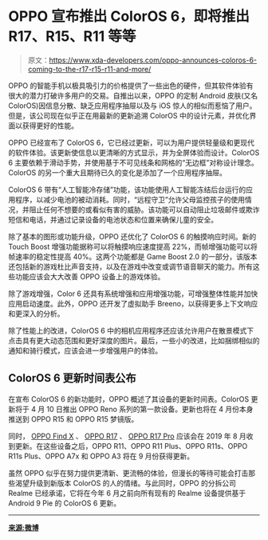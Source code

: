 # OPPO 宣布推出 ColorOS 6，即将推出 R17、R15、R11 等等

> 原文：<https://www.xda-developers.com/oppo-announces-coloros-6-coming-to-the-r17-r15-r11-and-more/>

OPPO 的智能手机以极具吸引力的价格提供了一些出色的硬件，但其软件体验有很大的潜力打破许多用户的交易。自推出以来，OPPO 的定制 Android 皮肤(又名 ColorOS)因信息分散、缺乏应用程序抽屉以及与 iOS 惊人的相似而惹恼了用户。但是，该公司现在似乎正在用最新的更新追溯 ColorOS 中的设计元素，并优化界面以获得更好的性能。

OPPO 已经宣布了 ColorOS 6，它已经过更新，可以为用户提供轻量级和更现代的软件体验。该更新使信息以更清晰的方式显示，并为全屏体验而设计。ColorOS 6 主要依赖于滑动手势，并使用基于不可见线条和网格的“无边框”对称设计理念。ColorOS 的另一个重大且期待已久的变化是添加了一个应用程序抽屉。

ColorOS 6 带有“人工智能冷存储”功能，该功能使用人工智能冻结后台运行的应用程序，以减少电池的被动消耗。同时，“远程守卫”允许父母监控孩子的使用情况，并阻止任何不想要的或看似有害的威胁。该功能可以自动阻止垃圾邮件或欺诈短信和电话，并通过记录设备的电池状态和位置来确保儿童的安全。

除了基本的图形或功能升级，OPPO 还优化了 ColorOS 6 的触摸响应时间。新的 Touch Boost 增强功能据称可以将触摸响应速度提高 22%，而帧增强功能可以将帧速率的稳定性提高 40%。这两个功能都是 Game Boost 2.0 的一部分，该版本还包括新的游戏杜比声音支持，以及在游戏中改变或调节语音聊天的能力。所有这些功能应该会大大改善 OPPO 设备上的游戏体验。

除了游戏增强，Color 6 还具有系统增强和应用增强功能，可增强整体性能并加快应用启动速度。此外，OPPO 还开发了虚拟助手 Breeno，以获得更多上下文响应和更深入的分析。

除了性能上的改进，ColorOS 6 中的相机应用程序还应该允许用户在散景模式下点击具有更大动态范围和更好深度的图片。最后，一些小的改进，比如捆绑相似的通知和骑行模式，应该会进一步增强用户的体验。

## ColorOS 6 更新时间表公布

在宣布 ColorOS 6 的新功能时，OPPO 概述了其设备的更新时间表。ColorOS 更新将于 4 月 10 日推出 OPPO Reno 系列的第一款设备。更新也将在 4 月份本身推送到 OPPO R15 和 OPPO R15 梦镜版。

同时， [OPPO Find X](https://www.xda-developers.com/oppo-find-x-10gb-ram/) 、 [OPPO R17](https://www.xda-developers.com/oppo-r17-specs-reveal-6-4-notched-display-and-in-display-fingerprint-scanner/) 、 [OPPO R17 Pro](https://www.xda-developers.com/oppo-r17-oppo-r17-pro-waterdrop-notch-in-display-fingerprint/) 应该会在 2019 年 8 月收到更新。在这些设备之后，OPPO R11、OPPO R11 Plus、OPPO R11s、OPPO R11s Plus、OPPO A7x 和 OPPO A3 将在 9 月份获得更新。

虽然 OPPO 似乎在努力提供更清新、更流畅的体验，但漫长的等待可能会打击那些渴望升级到新版本 ColorOS 的人的情绪。与此同时，OPPO 的分拆公司 Realme 已经承诺，它将在今年 6 月之前向所有现有的 Realme 设备提供基于 Android 9 Pie 的 ColorOS 6 更新。

* * *

[**来源:微博**](https://www.weibo.com/3402761920/HlnBBC3SV?from=page_1006063402761920_profile&wvr=6&mod=weibotime&type=comment#_rnd1552917031815)